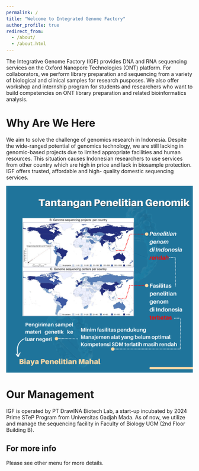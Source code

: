 ```yaml
---
permalink: /
title: "Welcome to Integrated Genome Factory"
author_profile: true
redirect_from: 
  - /about/
  - /about.html
---
```


The Integrative Genome Factory (IGF) provides DNA and RNA sequencing services on the Oxford Nanopore Technologies (ONT) platform. For collaborators, we perform library preparation and sequencing from a variety of biological and clinical samples for research pusposes. We also offer workshop and internship program for students and researchers who want to build competencies on ONT library preparation and related bioinformatics analysis.

Why Are We Here
======
We aim to solve the challenge of genomics research in Indonesia. Despite the wide-ranged potential of genomics technology, we are still lacking in genomic-based projects due to limited appropriate facilities and human resources. This situation causes Indonesian researchers to use services from other country which are high in price and lack in biosample protection. IGF offers trusted, affordable and high- quality domestic sequencing services.
 
![genome challenge](/images/4.png)

Our Management
======
IGF is operated by PT DrawINA Biotech Lab, a start-up incubated by 2024 Prime STeP Program from Universitas Gadjah Mada. As of now, we utilize and manage the sequencing facility in Faculty of Biology UGM (2nd Floor Building B).


For more info
------
Please see other menu for more details.
